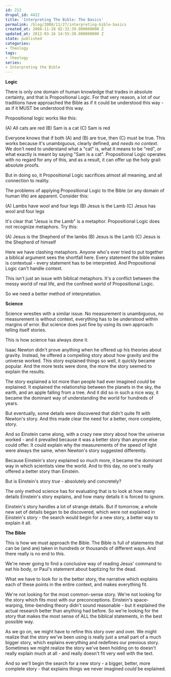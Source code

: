```yaml
---
id: 212
drupal_id: 4422
title: 'Interpreting The Bible: The Basics'
permalink: /blog/2008/11/27/interpreting-bible-basics
created_at: 2008-11-28 02:32:39.000000000 Z
updated_at: 2012-03-16 14:55:30.000000000 Z
state: published
categories:
- Theology
tags:
- theology
series:
- Interpreting the Bible
---
```

<strong>Logic
</strong>

There is only one domain of human knowledge that trades in absolute certainty, and that is Propositional Logic. For that very reason, a lot of our traditions have approached the Bible as if it could be understood this way - as if it MUST be understood this way.

Propositional logic works like this:

(A) All cats are red
(B) Sam is a cat
(C) Sam is red

Everyone knows that if both (A) and (B) are true, then (C) must be true. This works because it's unambiguous, clearly defined, and <em>needs no context</em>. We don't need to understand what a "cat" is, what it means to be "red", or what exactly is meant by saying "Sam is a cat". Propositional Logic operates with no regard for any of this, and as a result, it can offer up the holy grail: absolute proofs.

But in doing so, it Propositional Logic sacrifices almost all meaning, and all connection to reality.

The problems of applying Propositional Logic to the Bible (or any domain of human life) are apparent. Consider this:

(A) Lambs have wool and four legs
(B) Jesus is the Lamb
(C) Jesus has wool and four legs

It's clear that "Jesus is the Lamb" is a metaphor. Propositional Logic does not recognize metaphors. Try this:

(A) Jesus is the Shepherd of the lambs
(B) Jesus is the Lamb
(C) Jesus is the Shepherd of himself

Here we have clashing metaphors. Anyone who's ever tried to put together a biblical argument sees the shortfall here. Every statement the bible makes is contextual - every statement has to be interpreted. And Propositional Logic can't handle context.

This isn't just an issue with biblical metaphors. It's a conflict between the messy world of real life, and the confined world of Propositional Logic.

So we need a better method of interpretation.

<strong>Science</strong>

Science wrestles with a similar issue. No measurement is unambiguous, no measurement is without context, everything has to be understood within margins of error. But science does just fine by using its own approach: telling itself stories.

This is how science has always done it.

Isaac Newton didn't prove anything when he offered up his theories about gravity. Instead, he offered a compelling story about how gravity and the universe worked. This story explained things so well, it quickly became popular. And the more tests were done, the more the story seemed to explain the results.

The story explained a lot more than people had ever imagined <em>could</em> be explained. It explained the relationship between the planets in the sky, the earth, and an apple falling from a tree. And it did so in such a nice way, it became the dominant way of understanding the world for hundreds of years.

But eventually, some details were discovered that didn't quite fit with Newton's story. And this made clear the need for a better, more complete, story.

And so Einstein came along, with a crazy new story about how the universe worked - and it prevailed because it was a better story than anyone else could offer. It could explain why the measurements of the speed of light were always the same, when Newton's story suggested differently.

Because Einstein's story explained so much more, it became the dominant way in which scientists view the world. And to this day, no one's really offered a better story than Einstein.

But is Einstein's story <em>true</em> - absolutely and concretely?

The only method science has for evaluating that is to look at how many details Einstein's story explains, and how many details it is forced to ignore.

Einstein's story handles a lot of strange details. But if tomorrow, a whole new set of details began to be discovered, which were not explained in Einstein's story - the search would begin for a new story, a better way to explain it all.

<strong>The Bible</strong>

This is how we must approach the Bible. The Bible is full of statements that can be (and are) taken in hundreds or thousands of different ways. And there really is no end to this.

We're never going to find a conclusive way of reading Jesus' command to eat his body, or Paul's statement about baptizing for the dead.

What we have to look for is the better story, the narrative which explains each of these points in the entire context, and makes everything fit.

We're not looking for the most common-sense story. We're not looking for the story which fits most with our preconceptions. Einstein's space-warping, time-bending theory didn't sound reasonable - but it explained the actual research better than anything had before. So we're looking for the story that makes the most sense of ALL the biblical statements, in the best possible way.

As we go on, we might have to refine this story over and over. We might realize that the story we've been using is really just a small part of a much bigger story, which explains everything and redefines our previous story. Sometimes we might realize the story we've been holding on to doesn't really explain much at all - and really doesn't fit very well with the text.

And so we'll begin the search for a new story - a bigger, better, more complete story - that explains things we never imagined <em>could</em> be explained.
